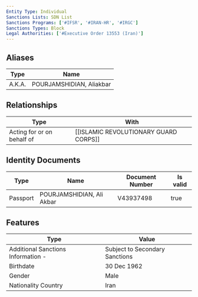 ```yaml
---
Entity Type: Individual
Sanctions Lists: SDN List
Sanctions Programs: ['#IFSR', '#IRAN-HR', '#IRGC']
Sanctions Types: Block
Legal Authorities: ['#Executive Order 13553 (Iran)']
---
```


## Aliases
| Type  | Name      | 
|-------|-----------|
| A.K.A. | POURJAMSHIDIAN, Aliakbar |

## Relationships
| Type  | With      | 
|-------|-----------|
| Acting for or on behalf of | [[ISLAMIC REVOLUTIONARY GUARD CORPS]] |

## Identity Documents
| Type  | Name      | Document Number | Is valid |
|-------|-----------|-----------------|----------|
| Passport | POURJAMSHIDIAN, Ali Akbar | V43937498 | true |

## Features
| Type  | Value      |
|-------|------------|
| Additional Sanctions Information - | Subject to Secondary Sanctions |
| Birthdate | 30 Dec 1962 |
| Gender | Male |
| Nationality Country | Iran |
